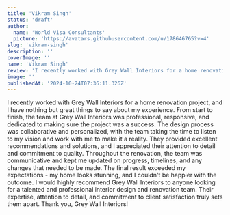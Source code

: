 ```yaml
---
title: 'Vikram Singh'
status: 'draft'
author:
  name: 'World Visa Consultants'
  picture: 'https://avatars.githubusercontent.com/u/178646765?v=4'
slug: 'vikram-singh'
description: ''
coverImage: ''
name: 'Vikram Singh'
review: 'I recently worked with Grey Wall Interiors for a home renovation project, and I have nothing but great things to say about my experience. From start to finish, the team at Grey Wall Interiors was professional, responsive, and dedicated to making sure the project was a success.  The design process was collaborative and personalized, with the team taking the time to listen to my vision and work with me to make it a reality. They provided excellent recommendations and solutions, and I appreciated their attention to detail and commitment to quality.  Throughout the renovation, the team was communicative and kept me updated on progress, timelines, and any changes that needed to be made.  The final result exceeded my expectations - my home looks stunning, and I couldn''t be happier with the outcome. I would highly recommend Grey Wall Interiors to anyone looking for a talented and professional interior design and renovation team. Their expertise, attention to detail, and commitment to client satisfaction truly sets them apart. Thank you, Grey Wall Interiors!'
image: ''
publishedAt: '2024-10-24T07:36:11.326Z'
---
```


I recently worked with Grey Wall Interiors for a home renovation project, and I have nothing but great things to say about my experience. From start to finish, the team at Grey Wall Interiors was professional, responsive, and dedicated to making sure the project was a success.  The design process was collaborative and personalized, with the team taking the time to listen to my vision and work with me to make it a reality. They provided excellent recommendations and solutions, and I appreciated their attention to detail and commitment to quality.  Throughout the renovation, the team was communicative and kept me updated on progress, timelines, and any changes that needed to be made.  The final result exceeded my expectations - my home looks stunning, and I couldn't be happier with the outcome. I would highly recommend Grey Wall Interiors to anyone looking for a talented and professional interior design and renovation team. Their expertise, attention to detail, and commitment to client satisfaction truly sets them apart. Thank you, Grey Wall Interiors!